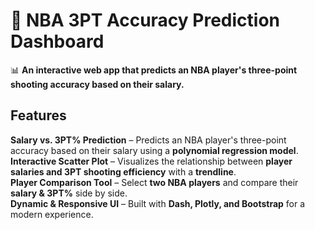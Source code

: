 # 🏀 NBA 3PT Accuracy Prediction Dashboard

📊 **An interactive web app that predicts an NBA player's three-point shooting accuracy based on their salary.**  

##  Features
**Salary vs. 3PT% Prediction** – Predicts an NBA player's three-point accuracy based on their salary using a **polynomial regression model**.  
**Interactive Scatter Plot** – Visualizes the relationship between **player salaries and 3PT shooting efficiency** with a **trendline**.  
**Player Comparison Tool** – Select **two NBA players** and compare their **salary & 3PT%** side by side.  
**Dynamic & Responsive UI** – Built with **Dash, Plotly, and Bootstrap** for a modern experience.  
